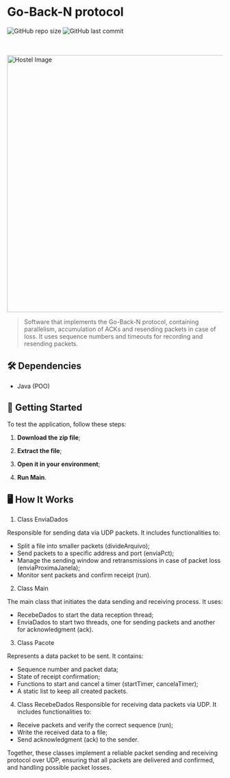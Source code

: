 # Go-Back-N protocol

![GitHub repo size](https://img.shields.io/github/repo-size/pedrohalb/redes-de-computadores?style=for-the-badge)
![GitHub last commit](https://img.shields.io/github/last-commit/pedrohalb/redes-de-computadores?style=for-the-badge)

<br><br>
<img src="JavaFX - O.O/hostel.jpg" alt="Hostel Image" width="600">

>Software that implements the Go-Back-N protocol, containing parallelism, accumulation of ACKs and resending packets in case of loss. It uses sequence numbers and timeouts for recording
>and resending packets.

## 🛠️ Dependencies

- Java (POO)

## 🚀 Getting Started

To test the application, follow these steps:

1. **Download the zip file**;

2. **Extract the file**;

3. **Open it in your environment**;

4. **Run Main**.

## 🖥️ How It Works

1. Class EnviaDados

Responsible for sending data via UDP packets. It includes functionalities to:

- Split a file into smaller packets (divideArquivo);
- Send packets to a specific address and port (enviaPct);
- Manage the sending window and retransmissions in case of packet loss (enviaProximaJanela);
- Monitor sent packets and confirm receipt (run).


2. Class Main

The main class that initiates the data sending and receiving process. It uses:

- RecebeDados to start the data reception thread;
- EnviaDados to start two threads, one for sending packets and another for acknowledgment (ack).

3. Class Pacote

Represents a data packet to be sent. It contains:

- Sequence number and packet data;
- State of receipt confirmation;
- Functions to start and cancel a timer (startTimer, cancelaTimer);
- A static list to keep all created packets.

4. Class RecebeDados
Responsible for receiving data packets via UDP. It includes functionalities to:

- Receive packets and verify the correct sequence (run);
- Write the received data to a file;
- Send acknowledgment (ack) to the sender.

Together, these classes implement a reliable packet sending and receiving protocol over UDP, ensuring that all packets are delivered and confirmed, and handling possible packet losses.
